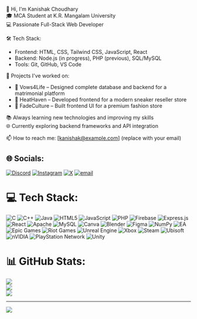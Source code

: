 👋 Hi, I'm Kanishak Choudhary <br/>
🎓 MCA Student at K.R. Mangalam University  <br/>
💻 Passionate Full-Stack Web Developer  <br/>

🛠️ Tech Stack:
- Frontend: HTML, CSS, Tailwind CSS, JavaScript, React<br/>
- Backend: Node.js (in progress), PHP (previous), SQL/MySQL<br/>
- Tools: Git, GitHub, VS Code<br/>

🚀 Projects I've worked on:
- 🔧 Vows4Life – Designed complete database and backend for a matrimonial platform  <br/>
- 👟 HeatHaven – Developed frontend for a modern sneaker reseller store  <br/>
- 👕 FadeCulture – Built frontend UI for a premium fashion store  <br/>

📚 Always learning new technologies and improving my skills <br/> 
🌐 Currently exploring backend frameworks and API integration  <br/>

📫 How to reach me: [kanishak@example.com] (replace with your email)  <br/>




## 🌐 Socials:
[![Discord](https://img.shields.io/badge/Discord-%237289DA.svg?logo=discord&logoColor=white)](https://discord.gg/https://discord.gg/G92RsbxZ) [![Instagram](https://img.shields.io/badge/Instagram-%23E4405F.svg?logo=Instagram&logoColor=white)](https://instagram.com/k4nni_ig)  [![X](https://img.shields.io/badge/X-black.svg?logo=X&logoColor=white)](https://x.com/kanni) [![email](https://img.shields.io/badge/Email-D14836?logo=gmail&logoColor=white)](mailto:kanishakchoudhary268@gmail.com) 

# 💻 Tech Stack:
![C](https://img.shields.io/badge/c-%2300599C.svg?style=for-the-badge&logo=c&logoColor=white) ![C++](https://img.shields.io/badge/c++-%2300599C.svg?style=for-the-badge&logo=c%2B%2B&logoColor=white) ![Java](https://img.shields.io/badge/java-%23ED8B00.svg?style=for-the-badge&logo=openjdk&logoColor=white) ![HTML5](https://img.shields.io/badge/html5-%23E34F26.svg?style=for-the-badge&logo=html5&logoColor=white) ![JavaScript](https://img.shields.io/badge/javascript-%23323330.svg?style=for-the-badge&logo=javascript&logoColor=%23F7DF1E) ![PHP](https://img.shields.io/badge/php-%23777BB4.svg?style=for-the-badge&logo=php&logoColor=white) ![Firebase](https://img.shields.io/badge/firebase-%23039BE5.svg?style=for-the-badge&logo=firebase) ![Express.js](https://img.shields.io/badge/express.js-%23404d59.svg?style=for-the-badge&logo=express&logoColor=%2361DAFB) ![React](https://img.shields.io/badge/react-%2320232a.svg?style=for-the-badge&logo=react&logoColor=%2361DAFB) ![Apache](https://img.shields.io/badge/apache-%23D42029.svg?style=for-the-badge&logo=apache&logoColor=white) ![MySQL](https://img.shields.io/badge/mysql-4479A1.svg?style=for-the-badge&logo=mysql&logoColor=white) ![Canva](https://img.shields.io/badge/Canva-%2300C4CC.svg?style=for-the-badge&logo=Canva&logoColor=white) ![Blender](https://img.shields.io/badge/blender-%23F5792A.svg?style=for-the-badge&logo=blender&logoColor=white) ![Figma](https://img.shields.io/badge/figma-%23F24E1E.svg?style=for-the-badge&logo=figma&logoColor=white) ![NumPy](https://img.shields.io/badge/numpy-%23013243.svg?style=for-the-badge&logo=numpy&logoColor=white) ![EA](https://img.shields.io/badge/ea-%23000000.svg?style=for-the-badge&logo=ea&logoColor=white) ![Epic Games](https://img.shields.io/badge/epicgames-%23313131.svg?style=for-the-badge&logo=epicgames&logoColor=white) ![Riot Games](https://img.shields.io/badge/riotgames-D32936.svg?style=for-the-badge&logo=riotgames&logoColor=white) ![Unreal Engine](https://img.shields.io/badge/unrealengine-%23313131.svg?style=for-the-badge&logo=unrealengine&logoColor=white) ![Xbox](https://img.shields.io/badge/xbox-%23107C10.svg?style=for-the-badge&logo=xbox&logoColor=white) ![Steam](https://img.shields.io/badge/steam-%23000000.svg?style=for-the-badge&logo=steam&logoColor=white) ![Ubisoft](https://img.shields.io/badge/Ubisoft-%23F5F5F5.svg?style=for-the-badge&logo=Ubisoft&logoColor=black) ![nVIDIA](https://img.shields.io/badge/nVIDIA-%2376B900.svg?style=for-the-badge&logo=nVIDIA&logoColor=white) ![PlayStation Network](https://img.shields.io/badge/PSN-%230070D1.svg?style=for-the-badge&logo=Playstation&logoColor=white) ![Unity](https://img.shields.io/badge/unity-%23000000.svg?style=for-the-badge&logo=unity&logoColor=white)
# 📊 GitHub Stats:
![](https://github-readme-stats.vercel.app/api?username=KANNI44&theme=merko&hide_border=false&include_all_commits=false&count_private=false)<br/>
![](https://nirzak-streak-stats.vercel.app/?user=KANNI44&theme=merko&hide_border=false)<br/>
![](https://github-readme-stats.vercel.app/api/top-langs/?username=KANNI44&theme=merko&hide_border=false&include_all_commits=false&count_private=false&layout=compact)

---
[![](https://visitcount.itsvg.in/api?id=KANNI44&icon=0&color=0)](https://visitcount.itsvg.in)

<!-- Proudly created with GPRM ( https://gprm.itsvg.in ) -->
